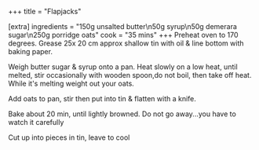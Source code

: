 +++
title = "Flapjacks"

[extra]
ingredients = "150g unsalted butter\n50g syrup\n50g demerara sugar\n250g porridge oats"
cook = "35 mins"
+++
Preheat oven to 170 degrees. Grease 25x 20 cm approx shallow  tin with oil & line bottom with baking paper.

Weigh butter sugar & syrup onto a pan. Heat slowly on a low heat, until melted, stir occasionally with wooden spoon,do not boil, then take off heat. While it's melting weight out your oats.

Add oats to pan, stir then put into tin & flatten with a knife.

Bake about 20 min, until lightly browned. Do not go away...you have to watch it carefully

Cut up into pieces in tin, leave to cool